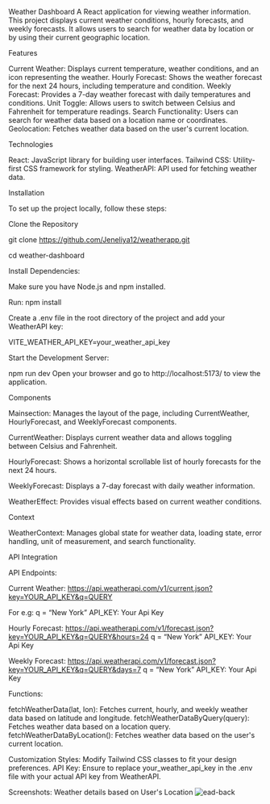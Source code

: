 Weather Dashboard
A React application for viewing weather information. This project displays current weather conditions, hourly forecasts, and weekly forecasts. It allows users to search for weather data by location or by using their current geographic location.

Features

Current Weather: Displays current temperature, weather conditions, and an icon representing the weather.
Hourly Forecast: Shows the weather forecast for the next 24 hours, including temperature and condition.
Weekly Forecast: Provides a 7-day weather forecast with daily temperatures and conditions.
Unit Toggle: Allows users to switch between Celsius and Fahrenheit for temperature readings.
Search Functionality: Users can search for weather data based on a location name or coordinates.
Geolocation: Fetches weather data based on the user's current location.

Technologies

React: JavaScript library for building user interfaces.
Tailwind CSS: Utility-first CSS framework for styling.
WeatherAPI: API used for fetching weather data.

Installation

To set up the project locally, follow these steps:

Clone the Repository

git clone https://github.com/Jeneliya12/weatherapp.git

cd weather-dashboard

Install Dependencies:

Make sure you have Node.js and npm installed.

Run:
npm install

Create a .env file in the root directory of the project and add your WeatherAPI key:

VITE_WEATHER_API_KEY=your_weather_api_key

Start the Development Server:

npm run dev
Open your browser and go to http://localhost:5173/ to view the application.

Components

Mainsection: Manages the layout of the page, including CurrentWeather, HourlyForecast, and WeeklyForecast components.

CurrentWeather: Displays current weather data and allows toggling between Celsius and Fahrenheit.

HourlyForecast: Shows a horizontal scrollable list of hourly forecasts for the next 24 hours.

WeeklyForecast: Displays a 7-day forecast with daily weather information.

WeatherEffect: Provides visual effects based on current weather conditions.

Context

WeatherContext: Manages global state for weather data, loading state, error handling, unit of measurement, and search functionality.

API Integration

API Endpoints:

Current Weather: https://api.weatherapi.com/v1/current.json?key=YOUR_API_KEY&q=QUERY

For e.g:
q = “New York”
API_KEY: Your Api Key

Hourly Forecast: https://api.weatherapi.com/v1/forecast.json?key=YOUR_API_KEY&q=QUERY&hours=24
q = “New York”
API_KEY: Your Api Key

Weekly Forecast: https://api.weatherapi.com/v1/forecast.json?key=YOUR_API_KEY&q=QUERY&days=7
q = “New York”
API_KEY: Your Api Key

Functions:

fetchWeatherData(lat, lon): Fetches current, hourly, and weekly weather data based on latitude and longitude.
fetchWeatherDataByQuery(query): Fetches weather data based on a location query.
fetchWeatherDataByLocation(): Fetches weather data based on the user's current location.

Customization
Styles: Modify Tailwind CSS classes to fit your design preferences.
API Key: Ensure to replace your_weather_api_key in the .env file with your actual API key from WeatherAPI.

Screenshots:
Weather details based on User's Location 
![ead-back](https://github.com/user-attachments/assets/10f11907-06e4-443a-b8d2-f83263d59c80)


